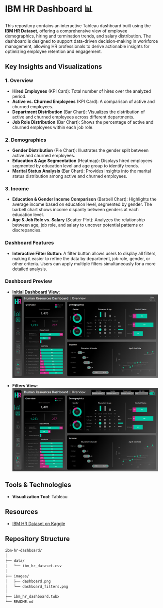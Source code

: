 # IBM HR Dashboard 📊

This repository contains an interactive Tableau dashboard built using the **IBM HR Dataset**, offering a comprehensive view of employee demographics, hiring and termination trends, and salary distribution. The dashboard is designed to support data-driven decision-making in workforce management, allowing HR professionals to derive actionable insights for optimizing employee retention and engagement.

## Key Insights and Visualizations

### 1. **Overview**
- **Hired Employees** (KPI Card): Total number of hires over the analyzed period.
- **Active vs. Churned Employees** (KPI Card): A comparison of active and churned employees.
- **Department Distribution** (Bar Chart): Visualizes the distribution of active and churned employees across different departments.
- **Job Role Distribution** (Bar Chart): Shows the percentage of active and churned employees within each job role.

### 2. **Demographics**
- **Gender Distribution** (Pie Chart): Illustrates the gender split between active and churned employees.
- **Education & Age Segmentation** (Heatmap): Displays hired employees segmented by education level and age group to identify trends.
- **Marital Status Analysis** (Bar Chart): Provides insights into the marital status distribution among active and churned employees.

### 3. **Income**
- **Education & Gender Income Comparison** (Barbell Chart): Highlights the average income based on education level, segmented by gender. The barbell chart shows income disparity between genders at each education level.
- **Age & Job Role vs. Salary** (Scatter Plot): Analyzes the relationship between age, job role, and salary to uncover potential patterns or discrepancies.

### Dashboard Features
- **Interactive Filter Button**: A filter button allows users to display all filters, making it easier to refine the data by department, job role, gender, or other criteria. Users can apply multiple filters simultaneously for a more detailed analysis.

### Dashboard Preview
- **Initial Dashboard View**:
  ![Dashboard Preview](images/dashboard.png)

- **Filters View**:
  ![Filtered Dashboard Preview](images/dashboard_filters.png)

## Tools & Technologies
- **Visualization Tool**: Tableau

## Resources
- [IBM HR Dataset on Kaggle](https://www.kaggle.com/datasets/pavansubhasht/ibm-hr-analytics-attrition-dataset)

## Repository Structure

```bash
ibm-hr-dashboard/
│
├── data/
│   └── ibm_hr_dataset.csv    
│
├── images/
│   ├── dashboard.png     
│   └── dashboard_filters.png
│
├── ibm_hr_dashboard.twbx
└── README.md
